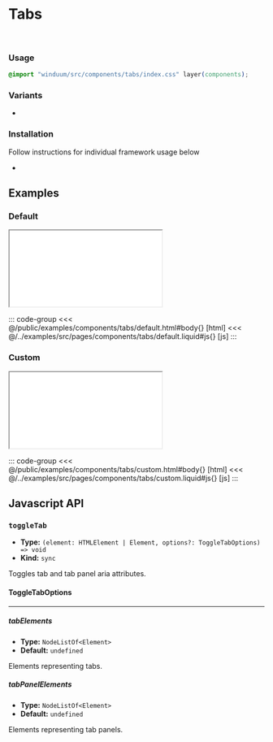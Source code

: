 # Tabs
<br>
<ViewSourceGh href="https://github.com/winduum/winduum/blob/main/src/components/tabs" />

### Usage

```css
@import "winduum/src/components/tabs/index.css" layer(components);
```

### Variants
* <LinkGh name="default" path="components/tabs" />

### Installation
Follow instructions for individual framework usage below

* <LinkGh name="winduum" url="https://github.com/winduum/winduum/blob/main/src/components/tabs" />

## Examples

### Default

<iframe onload="this.style.visibility = 'visible';" src="/examples/components/tabs/default.html"></iframe>

::: code-group
<<< @/public/examples/components/tabs/default.html#body{} [html]
<<< @/../examples/src/pages/components/tabs/default.liquid#js{} [js]
:::

### Custom

<iframe onload="this.style.visibility = 'visible';" src="/examples/components/tabs/custom.html"></iframe>

::: code-group
<<< @/public/examples/components/tabs/custom.html#body{} [html]
<<< @/../examples/src/pages/components/tabs/custom.liquid#js{} [js]
:::

## Javascript API

### `toggleTab`

* **Type:** `(element: HTMLElement | Element, options?: ToggleTabOptions) => void`
* **Kind:** `sync`

Toggles tab and tab panel aria attributes.

#### ToggleTabOptions

---

##### tabElements

* **Type:** `NodeListOf<Element>`
* **Default:** `undefined`

Elements representing tabs.

##### tabPanelElements

* **Type:** `NodeListOf<Element>`
* **Default:** `undefined`

Elements representing tab panels.
